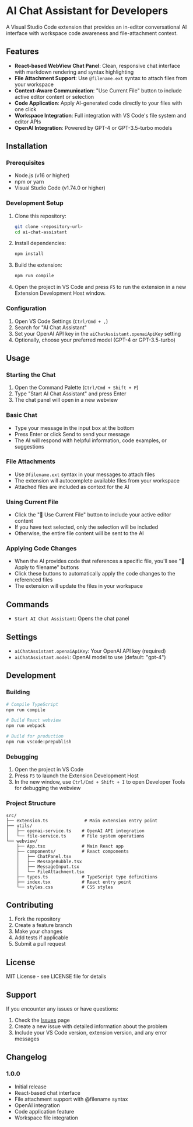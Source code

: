 # AI Chat Assistant for Developers

A Visual Studio Code extension that provides an in-editor conversational AI interface with workspace code awareness and file-attachment context.

## Features

- **React-based WebView Chat Panel**: Clean, responsive chat interface with markdown rendering and syntax highlighting
- **File Attachment Support**: Use `@filename.ext` syntax to attach files from your workspace
- **Context-Aware Communication**: "Use Current File" button to include active editor content or selection
- **Code Application**: Apply AI-generated code directly to your files with one click
- **Workspace Integration**: Full integration with VS Code's file system and editor APIs
- **OpenAI Integration**: Powered by GPT-4 or GPT-3.5-turbo models

## Installation

### Prerequisites

- Node.js (v16 or higher)
- npm or yarn
- Visual Studio Code (v1.74.0 or higher)

### Development Setup

1. Clone this repository:
   ```bash
   git clone <repository-url>
   cd ai-chat-assistant
   ```

2. Install dependencies:
   ```bash
   npm install
   ```

3. Build the extension:
   ```bash
   npm run compile
   ```

4. Open the project in VS Code and press `F5` to run the extension in a new Extension Development Host window.

### Configuration

1. Open VS Code Settings (`Ctrl/Cmd + ,`)
2. Search for "AI Chat Assistant"
3. Set your OpenAI API key in the `aiChatAssistant.openaiApiKey` setting
4. Optionally, choose your preferred model (GPT-4 or GPT-3.5-turbo)

## Usage

### Starting the Chat

1. Open the Command Palette (`Ctrl/Cmd + Shift + P`)
2. Type "Start AI Chat Assistant" and press Enter
3. The chat panel will open in a new webview

### Basic Chat

- Type your message in the input box at the bottom
- Press Enter or click Send to send your message
- The AI will respond with helpful information, code examples, or suggestions

### File Attachments

- Use `@filename.ext` syntax in your messages to attach files
- The extension will autocomplete available files from your workspace
- Attached files are included as context for the AI

### Using Current File

- Click the "📄 Use Current File" button to include your active editor content
- If you have text selected, only the selection will be included
- Otherwise, the entire file content will be sent to the AI

### Applying Code Changes

- When the AI provides code that references a specific file, you'll see "💾 Apply to filename" buttons
- Click these buttons to automatically apply the code changes to the referenced files
- The extension will update the files in your workspace

## Commands

- `Start AI Chat Assistant`: Opens the chat panel

## Settings

- `aiChatAssistant.openaiApiKey`: Your OpenAI API key (required)
- `aiChatAssistant.model`: OpenAI model to use (default: "gpt-4")

## Development

### Building

```bash
# Compile TypeScript
npm run compile

# Build React webview
npm run webpack

# Build for production
npm run vscode:prepublish
```

### Debugging

1. Open the project in VS Code
2. Press `F5` to launch the Extension Development Host
3. In the new window, use `Ctrl/Cmd + Shift + I` to open Developer Tools for debugging the webview

### Project Structure

```
src/
├── extension.ts              # Main extension entry point
├── utils/
│   ├── openai-service.ts    # OpenAI API integration
│   └── file-service.ts      # File system operations
└── webview/
    ├── App.tsx              # Main React app
    ├── components/          # React components
    │   ├── ChatPanel.tsx
    │   ├── MessageBubble.tsx
    │   ├── MessageInput.tsx
    │   └── FileAttachment.tsx
    ├── types.ts             # TypeScript type definitions
    ├── index.tsx            # React entry point
    └── styles.css           # CSS styles
```

## Contributing

1. Fork the repository
2. Create a feature branch
3. Make your changes
4. Add tests if applicable
5. Submit a pull request

## License

MIT License - see LICENSE file for details

## Support

If you encounter any issues or have questions:

1. Check the [Issues](https://github.com/your-repo/issues) page
2. Create a new issue with detailed information about the problem
3. Include your VS Code version, extension version, and any error messages

## Changelog

### 1.0.0

- Initial release
- React-based chat interface
- File attachment support with @filename syntax
- OpenAI integration
- Code application feature
- Workspace file integration
